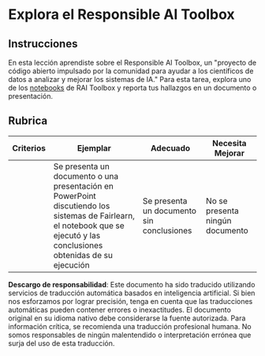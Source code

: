 # Explora el Responsible AI Toolbox

## Instrucciones

En esta lección aprendiste sobre el Responsible AI Toolbox, un "proyecto de código abierto impulsado por la comunidad para ayudar a los científicos de datos a analizar y mejorar los sistemas de IA." Para esta tarea, explora uno de los [notebooks](https://github.com/microsoft/responsible-ai-toolbox/blob/main/notebooks/responsibleaidashboard/getting-started.ipynb) de RAI Toolbox y reporta tus hallazgos en un documento o presentación.

## Rubrica

| Criterios | Ejemplar | Adecuado | Necesita Mejorar |
| --------- | -------- | -------- | ---------------- |
|           | Se presenta un documento o una presentación en PowerPoint discutiendo los sistemas de Fairlearn, el notebook que se ejecutó y las conclusiones obtenidas de su ejecución | Se presenta un documento sin conclusiones | No se presenta ningún documento |

**Descargo de responsabilidad**:
Este documento ha sido traducido utilizando servicios de traducción automática basados en inteligencia artificial. Si bien nos esforzamos por lograr precisión, tenga en cuenta que las traducciones automáticas pueden contener errores o inexactitudes. El documento original en su idioma nativo debe considerarse la fuente autorizada. Para información crítica, se recomienda una traducción profesional humana. No somos responsables de ningún malentendido o interpretación errónea que surja del uso de esta traducción.